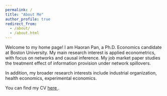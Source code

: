 ```yaml
---
permalink: /
title: "About Me"
author_profile: true
redirect_from: 
  - /about/
  - /about.html
---
```


Welcome to my home page! I am Haoran Pan, a Ph.D. Economics candidate at Boston University. My main research interest is applied econometrics, with focus on networks and causal inference. My job market paper studies the treatment effect of information provision under network spillovers. 

In addition, my broader research interests include industrial organization, health economics, experimental economics.

<div class="wordwrap">You can find my CV <a href="http://tom-pan.github.io/files/HaoranPanCV.pdf"> here </a>.</div>
